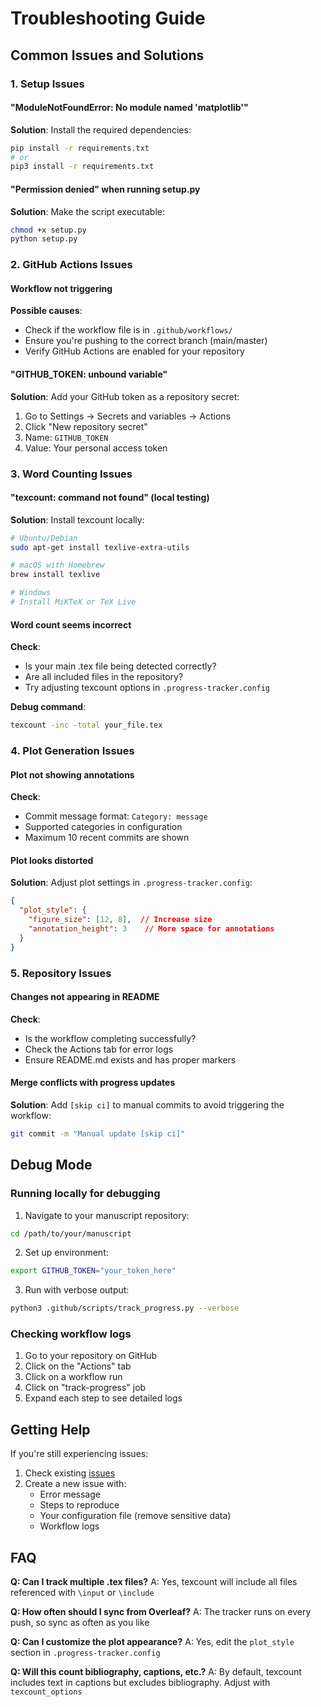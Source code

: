 # Troubleshooting Guide

## Common Issues and Solutions

### 1. Setup Issues

#### "ModuleNotFoundError: No module named 'matplotlib'"
**Solution**: Install the required dependencies:
```bash
pip install -r requirements.txt
# or
pip3 install -r requirements.txt
```

#### "Permission denied" when running setup.py
**Solution**: Make the script executable:
```bash
chmod +x setup.py
python setup.py
```

### 2. GitHub Actions Issues

#### Workflow not triggering
**Possible causes**:
- Check if the workflow file is in `.github/workflows/`
- Ensure you're pushing to the correct branch (main/master)
- Verify GitHub Actions are enabled for your repository

#### "GITHUB_TOKEN: unbound variable"
**Solution**: Add your GitHub token as a repository secret:
1. Go to Settings → Secrets and variables → Actions
2. Click "New repository secret"
3. Name: `GITHUB_TOKEN`
4. Value: Your personal access token

### 3. Word Counting Issues

#### "texcount: command not found" (local testing)
**Solution**: Install texcount locally:
```bash
# Ubuntu/Debian
sudo apt-get install texlive-extra-utils

# macOS with Homebrew
brew install texlive

# Windows
# Install MiKTeX or TeX Live
```

#### Word count seems incorrect
**Check**:
- Is your main .tex file being detected correctly?
- Are all included files in the repository?
- Try adjusting texcount options in `.progress-tracker.config`

**Debug command**:
```bash
texcount -inc -total your_file.tex
```

### 4. Plot Generation Issues

#### Plot not showing annotations
**Check**:
- Commit message format: `Category: message`
- Supported categories in configuration
- Maximum 10 recent commits are shown

#### Plot looks distorted
**Solution**: Adjust plot settings in `.progress-tracker.config`:
```json
{
  "plot_style": {
    "figure_size": [12, 8],  // Increase size
    "annotation_height": 3    // More space for annotations
  }
}
```

### 5. Repository Issues

#### Changes not appearing in README
**Check**:
- Is the workflow completing successfully?
- Check the Actions tab for error logs
- Ensure README.md exists and has proper markers

#### Merge conflicts with progress updates
**Solution**: Add `[skip ci]` to manual commits to avoid triggering the workflow:
```bash
git commit -m "Manual update [skip ci]"
```

## Debug Mode

### Running locally for debugging

1. Navigate to your manuscript repository:
```bash
cd /path/to/your/manuscript
```

2. Set up environment:
```bash
export GITHUB_TOKEN="your_token_here"
```

3. Run with verbose output:
```bash
python3 .github/scripts/track_progress.py --verbose
```

### Checking workflow logs

1. Go to your repository on GitHub
2. Click on the "Actions" tab
3. Click on a workflow run
4. Click on "track-progress" job
5. Expand each step to see detailed logs

## Getting Help

If you're still experiencing issues:

1. Check existing [issues](https://github.com/yourusername/overleaf-progress-tracker/issues)
2. Create a new issue with:
   - Error message
   - Steps to reproduce
   - Your configuration file (remove sensitive data)
   - Workflow logs

## FAQ

**Q: Can I track multiple .tex files?**
A: Yes, texcount will include all files referenced with `\input` or `\include`

**Q: How often should I sync from Overleaf?**
A: The tracker runs on every push, so sync as often as you like

**Q: Can I customize the plot appearance?**
A: Yes, edit the `plot_style` section in `.progress-tracker.config`

**Q: Will this count bibliography, captions, etc.?**
A: By default, texcount includes text in captions but excludes bibliography. Adjust with `texcount_options`
